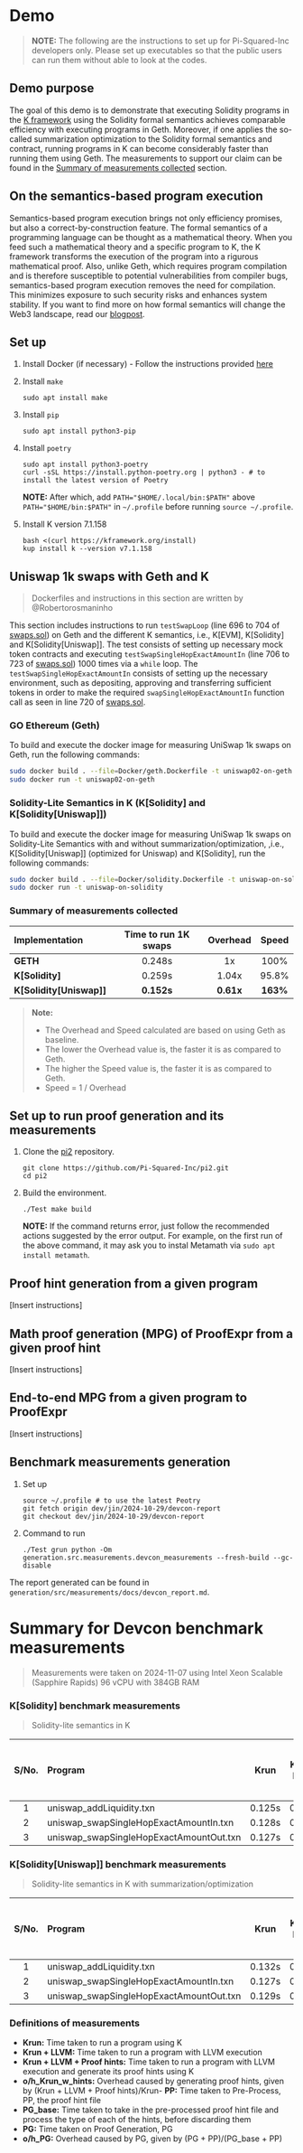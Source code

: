 # Demo

> **NOTE:** The following are the instructions to set up for Pi-Squared-Inc developers only. Please set up executables so that the public users can run them without able to look at the codes. 


## Demo purpose

The goal of this demo is to demonstrate that executing Solidity programs in the [K framework](https://kframework.org/) using the Solidity formal semantics achieves comparable efficiency with executing programs in Geth. Moreover, if one applies the so-called summarization optimization to the Solidity formal semantics and contract, running programs in K can become considerably faster than running them using Geth.
The measurements to support our claim can be found in the [Summary of measurements collected](##Summary-of-measurements-collected) section.

## On the semantics-based program execution
Semantics-based program execution brings not only efficiency promises, but also a correct-by-construction feature. The formal semantics of a programming language can be thought as a mathematical theory. When you feed such a mathematical theory and a specific program to K, the K framework transforms the execution of the program into a rigurous mathematical proof. Also, unlike Geth, which requires program compilation and is therefore susceptible to potential vulnerabilities from compiler bugs, semantics-based program execution removes the need for compilation. This minimizes exposure to such security risks and enhances system stability.
If you want to find more on how formal semantics will change the Web3 landscape, read our [blogpost](https://blog.pi2.network/how-formal-semantics-will-bring-more-developers-to-web3/).

## Set up

1. Install Docker (if necessary) - Follow the instructions provided [here](https://docs.docker.com/engine/install/ubuntu/#install-using-the-repository)

2. Install `make`
    ```
    sudo apt install make
    ```

3. Install `pip`
    ```
    sudo apt install python3-pip    
    ```

4. Install `poetry`
   ```
   sudo apt install python3-poetry
   curl -sSL https://install.python-poetry.org | python3 - # to install the latest version of Poetry
   ```
   **NOTE:** After which, add `PATH="$HOME/.local/bin:$PATH"` above `PATH="$HOME/bin:$PATH"` in `~/.profile` before running `source ~/.profile`.
   
5. Install K version 7.1.158

    ```
    bash <(curl https://kframework.org/install)
    kup install k --version v7.1.158
    ```

## Uniswap 1k swaps with Geth and K
> Dockerfiles and instructions in this section are written by @Robertorosmaninho

This section includes instructions to run `testSwapLoop` (line 696 to 704 of [swaps.sol](../src/swaps.sol)) on Geth and
the different K semantics, i.e., K[EVM], K[Solidity] and K[Solidity[Uniswap]]. The test consists of setting up necessary 
mock token contracts and executing `testSwapSingleHopExactAmountIn` (line 706 to 723 of [swaps.sol](../src/swaps.sol)) 
1000 times via a `while` loop. The `testSwapSingleHopExactAmountIn` consists of setting up the necessary environment,
such as depositing, approving and transferring sufficient tokens in order to make the required `swapSingleHopExactAmountIn`
function call as seen in line 720 of [swaps.sol](../src/swaps.sol).

### GO Ethereum (Geth)

To build and execute the docker image for measuring UniSwap 1k swaps on Geth, run the following commands:
```bash
sudo docker build . --file=Docker/geth.Dockerfile -t uniswap02-on-geth
sudo docker run -t uniswap02-on-geth
```

### Solidity-Lite Semantics in K (K[Solidity] and K[Solidity[Uniswap]])

To build and execute the docker image for measuring UniSwap 1k swaps on Solidity-Lite Semantics with and without summarization/optimization, 
,i.e., K[Solidity[Uniswap]] (optimized for Uniswap) and K[Solidity], run the following commands:
```bash
sudo docker build . --file=Docker/solidity.Dockerfile -t uniswap-on-solidity
sudo docker run -t uniswap-on-solidity
```

### Summary of measurements collected

| Implementation | Time to run 1K swaps | Overhead | Speed |
| :- | :-: | :-: | :-: |
| **GETH** | 0.248s | 1x | 100% |
| **K[Solidity]** | 0.259s | 1.04x | 95.8% |
| **K[Solidity[Uniswap]]** | **0.152s** | **0.61x** | **163%** |

> **Note:**
> - The Overhead and Speed calculated are based on using Geth as baseline.
> - The lower the Overhead value is, the faster it is as compared to Geth.
> - The higher the Speed value is, the faster it is as compared to Geth.
> - Speed = 1 / Overhead

## Set up to run proof generation and its measurements

1. Clone the [pi2](https://github.com/Pi-Squared-Inc/pi2) repository.
    ```
    git clone https://github.com/Pi-Squared-Inc/pi2.git
    cd pi2
    ```

2. Build the environment.
    ```
    ./Test make build
    ```
    **NOTE:** If the command returns error, just follow the recommended actions suggested by the error output. For example, on the first run of the above command, it may ask you to instal Metamath via `sudo apt install metamath`.


## Proof hint generation from a given program

[Insert instructions]

## Math proof generation (MPG) of ProofExpr from a given proof hint

[Insert instructions]

## End-to-end MPG from a given program to ProofExpr

[Insert instructions]

## Benchmark measurements generation

1. Set up
    ```
    source ~/.profile # to use the latest Peotry
    git fetch origin dev/jin/2024-10-29/devcon-report
    git checkout dev/jin/2024-10-29/devcon-report
    ```

2. Command to run
    ```
    ./Test grun python -Om generation.src.measurements.devcon_measurements --fresh-build --gc-disable
    ```

The report generated can be found in `generation/src/measurements/docs/devcon_report.md`.

# Summary for Devcon benchmark measurements
> Measurements were taken on 2024-11-07 using Intel Xeon Scalable (Sapphire Rapids) 96 vCPU with 384GB RAM

### K[Solidity] benchmark measurements
> Solidity-lite semantics in K

| S/No. | Program | Krun | Krun + LLVM | Krun + LLVM + Proof hints | o/h_Krun_w_hints | PP | PG_base | PG | o/h_PG |
| :-: | :- | :-: | :-: | :-: | :-: | :-: | :-: | :-: | :-: |
| 1 | uniswap_addLiquidity.txn | 0.125s | 0.267s | 3.066s | 24.498x | 58.443s | 2069.015s | 1932.652s | 0.9x | 
| 2 | uniswap_swapSingleHopExactAmountIn.txn | 0.128s | 0.261s | 2.720s | 21.319x | 48.703s | 1870.845s | 1695.647s | 0.9x | 
| 3 | uniswap_swapSingleHopExactAmountOut.txn | 0.127s | 0.261s | 2.804s | 22.105x | 51.424s | 1940.719s | 2225.302s | 1.1x | 


### K[Solidity[Uniswap]] benchmark measurements
> Solidity-lite semantics in K with summarization/optimization

| S/No. | Program | Krun | Krun + LLVM | Krun + LLVM + Proof hints | o/h_Krun_w_hints | PP | PG_base | PG | o/h_PG |
| :-: | :- | :-: | :-: | :-: | :-: | :-: | :-: | :-: | :-: |
| 1 | uniswap_addLiquidity.txn | 0.132s | 0.266s | 1.367s | 10.331x | 23.043s | 836.493s | 981.924s | 1.2x | 
| 2 | uniswap_swapSingleHopExactAmountIn.txn | 0.127s | 0.263s | 0.931s | 7.320x | 16.616s | 528.551s | 704.850s | 1.3x | 
| 3 | uniswap_swapSingleHopExactAmountOut.txn | 0.129s | 0.263s | 1.122s | 8.680x | 20.734s | 614.201s | 746.447s | 1.2x | 


### Definitions of measurements

- **Krun:** Time taken to run a program using K
- **Krun + LLVM:** Time taken to run a program with LLVM execution
- **Krun + LLVM + Proof hints:** Time taken to run a program with LLVM execution and generate its proof hints using K
- **o/h_Krun_w_hints:** Overhead caused by generating proof hints, given by (Krun + LLVM + Proof hints)/Krun- **PP:** Time taken to Pre-Process, PP, the proof hint file
- **PG_base:** Time taken to take in the pre-processed proof hint file and process the type of each of the hints, before discarding them
- **PG:** Time taken on Proof Generation, PG
- **o/h_PG:** Overhead caused by PG, given by (PG + PP)/(PG_base + PP)

